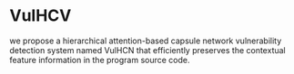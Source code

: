 # VulHCV
we propose a hierarchical attention-based capsule network vulnerability detection system named VulHCN that efficiently preserves the contextual feature information in the program source code.
